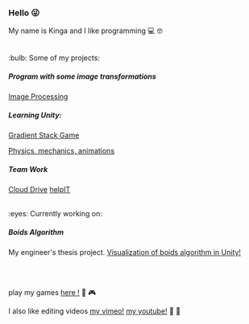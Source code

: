### Hello :stuck_out_tongue_winking_eye:

My name is Kinga and I like programming :computer: :nerd_face:

<br />
:bulb: Some of my projects: 


##### Program with some image transformations
[Image Processing](https://github.com/containedx/Image-Processing)


##### Learning Unity: 
[Gradient Stack Game](https://github.com/containedx/Gradient-Stack-Game)

[Physics, mechanics, animations](https://github.com/containedx/Playing-with-Unity)


##### Team Work
[Cloud Drive](https://github.com/containedx/Quoka-Drive)
[helpIT](https://github.com/containedx/helpIT)


<br />
:eyes: Currently working on:

##### Boids Algorithm
My engineer's thesis project. 
[Visualization of boids algorithm in Unity!](https://github.com/containedx/Boid-Algorithm-In-Unity)

<br />
<br />

play my games [here !](https://containedx.itch.io/) :space_invader: :video_game: 

I also like editing videos [my vimeo!](https://vimeo.com/user101730484) [my youtube!](https://www.youtube.com/c/KingaZawarty) :movie_camera: :vhs:

